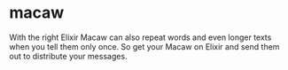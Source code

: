 # macaw
With the right Elixir Macaw can also repeat words and even longer texts when you tell them only once. So get your Macaw on Elixir and send them out to distribute your messages.
